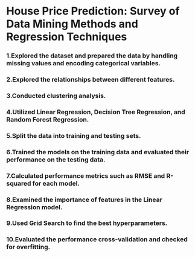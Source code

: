 # House Price Prediction: Survey of Data Mining Methods and Regression Techniques

### 1.Explored the dataset and prepared the data by handling missing values and encoding categorical variables.
### 2.Explored the relationships between different features.
### 3.Conducted clustering analysis. 
### 4.Utilized Linear Regression, Decision Tree Regression, and Random Forest Regression.
### 5.Split the data into training and testing sets.
### 6.Trained the models on the training data and evaluated their performance on the testing data.
### 7.Calculated performance metrics such as RMSE and R-squared for each model.
### 8.Examined the importance of features in the Linear Regression model.
### 9.Used Grid Search to find the best hyperparameters.
### 10.Evaluated the performance cross-validation and checked for overfitting.

